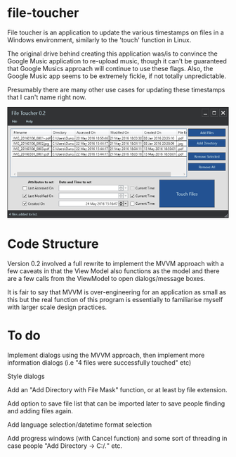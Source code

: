 # file-toucher

File toucher is an application to update the various timestamps on files in a Windows environment, similarly to the 'touch' function in Linux.

The original drive behind creating this application was/is to convince the Google Music application to re-upload music, though it can't be guaranteed that Google Musics approach will continue to use these flags. Also, the Google Music app seems to be extremely fickle, if not totally unpredictable.

Presumably there are many other use cases for updating these timestamps that I can't name right now.

![Screenshot of v0.2](https://raw.githubusercontent.com/dunctait/file-toucher/master/Screenshot.png)

# Code Structure

Version 0.2 involved a full rewrite to implement the MVVM approach with a few caveats in that the View Model also functions as the model and there are a few calls from the ViewModel to open dialogs/message boxes.

It is fair to say that MVVM is over-engineering for an application as small as this but the real function of this program is essentially to familiarise myself with larger scale design practices.

# To do

Implement dialogs using the MVVM approach, then implement more information dialogs (i.e "4 files were successfully touched" etc)

Style dialogs

Add an "Add Directory with File Mask" function, or at least by file extension.

Add option to save file list that can be imported later to save people finding and adding files again.

Add language selection/datetime format selection

Add progress windows (with Cancel function) and some sort of threading in case people "Add Directory -> C:/*.*" etc.